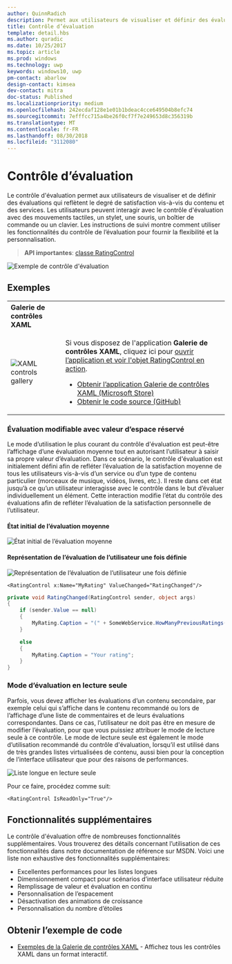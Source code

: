 ```yaml
---
author: QuinnRadich
description: Permet aux utilisateurs de visualiser et définir des évaluations qui reflètent la satisfaction vis-à-vis du contenu et des services.
title: Contrôle d’évaluation
template: detail.hbs
ms.author: quradic
ms.date: 10/25/2017
ms.topic: article
ms.prod: windows
ms.technology: uwp
keywords: windows10, uwp
pm-contact: abarlow
design-contact: kimsea
dev-contact: mitra
doc-status: Published
ms.localizationpriority: medium
ms.openlocfilehash: 242ecdaf128e1e01b1bdeac4cce649504b8efc74
ms.sourcegitcommit: 7efffcc715a4be26f0cf7f7e249653d8c356319b
ms.translationtype: MT
ms.contentlocale: fr-FR
ms.lasthandoff: 08/30/2018
ms.locfileid: "3112080"
---
```

# <a name="rating-control"></a>Contrôle d’évaluation

Le contrôle d'évaluation permet aux utilisateurs de visualiser et de définir des évaluations qui reflètent le degré de satisfaction vis-à-vis du contenu et des services. Les utilisateurs peuvent interagir avec le contrôle d'évaluation avec des mouvements tactiles, un stylet, une souris, un boîtier de commande ou un clavier. Les instructions de suivi montre comment utiliser les fonctionnalités du contrôle de l’évaluation pour fournir la flexibilité et la personnalisation.

> **API importantes**: [classe RatingControl](https://docs.microsoft.com/uwp/api/windows.ui.xaml.controls.ratingcontrol)

![Exemple de contrôle d'évaluation](images/rating_rs2_doc_ratings_intro.png)

## <a name="examples"></a>Exemples

<table>
<th align="left">Galerie de contrôles XAML<th>
<tr>
<td><img src="images/xaml-controls-gallery-sm.png" alt="XAML controls gallery"></img></td>
<td>
    <p>Si vous disposez de l'application <strong style="font-weight: semi-bold">Galerie de contrôles XAML</strong>, cliquez ici pour <a href="xamlcontrolsgallery:/item/RatingControl">ouvrir l’application et voir l'objet RatingControl en action</a>.</p>
    <ul>
    <li><a href="https://www.microsoft.com/store/productId/9MSVH128X2ZT">Obtenir l’application Galerie de contrôles XAML (Microsoft Store)</a></li>
    <li><a href="https://github.com/Microsoft/Windows-universal-samples/tree/master/Samples/XamlUIBasics">Obtenir le code source (GitHub)</a></li>
    </ul>
</td>
</tr>
</table>

### <a name="editable-rating-with-placeholder-value"></a>Évaluation modifiable avec valeur d’espace réservé

Le mode d’utilisation le plus courant du contrôle d'évaluation est peut-être l’affichage d’une évaluation moyenne tout en autorisant l’utilisateur à saisir sa propre valeur d’évaluation. Dans ce scénario, le contrôle d'évaluation est initialement défini afin de refléter l’évaluation de la satisfaction moyenne de tous les utilisateurs vis-à-vis d’un service ou d’un type de contenu particulier (morceaux de musique, vidéos, livres, etc.). Il reste dans cet état jusqu’à ce qu’un utilisateur interagisse avec le contrôle dans le but d’évaluer individuellement un élément. Cette interaction modifie l’état du contrôle des évaluations afin de refléter l’évaluation de la satisfaction personnelle de l’utilisateur.

#### <a name="initial-average-rating-state"></a>État initial de l’évaluation moyenne
![État initial de l’évaluation moyenne](images/rating_rs2_doc_movie_aggregate.png)

#### <a name="representation-of-user-rating-once-set"></a>Représentation de l’évaluation de l’utilisateur une fois définie

![Représentation de l’évaluation de l’utilisateur une fois définie](images/rating_rs2_doc_movie_user.png)

```XAML
<RatingControl x:Name="MyRating" ValueChanged="RatingChanged"/>
```

```csharp
private void RatingChanged(RatingControl sender, object args)
{
    if (sender.Value == null)
    {
        MyRating.Caption = "(" + SomeWebService.HowManyPreviousRatings() + ")";
    }

    else
    {
        MyRating.Caption = "Your rating";
    }
}
```

### <a name="read-only-rating-mode"></a>Mode d’évaluation en lecture seule

Parfois, vous devez afficher les évaluations d’un contenu secondaire, par exemple celui qui s’affiche dans le contenu recommandé ou lors de l’affichage d’une liste de commentaires et de leurs évaluations correspondantes. Dans ce cas, l’utilisateur ne doit pas être en mesure de modifier l’évaluation, pour que vous puissiez attribuer le mode de lecture seule à ce contrôle.
Le mode de lecture seule est également le mode d’utilisation recommandé du contrôle d'évaluation, lorsqu’il est utilisé dans de très grandes listes virtualisées de contenu, aussi bien pour la conception de l’interface utilisateur que pour des raisons de performances.

![Liste longue en lecture seule](images/rating_rs2_doc_reviews.png)

Pour ce faire, procédez comme suit:

```XAML
<RatingControl IsReadOnly="True"/>
```

## <a name="additional-functionality"></a>Fonctionnalités supplémentaires

Le contrôle d'évaluation offre de nombreuses fonctionnalités supplémentaires. Vous trouverez des détails concernant l’utilisation de ces fonctionnalités dans notre documentation de référence sur MSDN.
Voici une liste non exhaustive des fonctionnalités supplémentaires:
-   Excellentes performances pour les listes longues
-   Dimensionnement compact pour scénarios d’interface utilisateur réduite
-   Remplissage de valeur et évaluation en continu
-   Personnalisation de l’espacement
-   Désactivation des animations de croissance
-   Personnalisation du nombre d’étoiles

## <a name="get-the-sample-code"></a>Obtenir l’exemple de code

- [Exemples de la Galerie de contrôles XAML](https://github.com/Microsoft/Windows-universal-samples/tree/master/Samples/XamlUIBasics) - Affichez tous les contrôles XAML dans un format interactif.